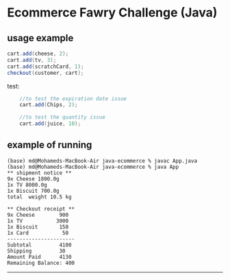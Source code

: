 # Ecommerce  Fawry Challenge (Java)

## usage example
```java
cart.add(cheese, 2);
cart.add(tv, 3);
cart.add(scratchCard, 1);
checkout(customer, cart);
```
test: 

```java
    //to test the expiration date issue
    cart.add(Chips, 2);

    //to test the quantity issue  
    cart.add(juice, 10);
```

## example of running
```
(base) md@Mohameds-MacBook-Air java-ecommerce % javac App.java
(base) md@Mohameds-MacBook-Air java-ecommerce % java App
** shipment notice **
9x Cheese 1800.0g
1x TV 8000.0g
1x Biscuit 700.0g
total  weight 10.5 kg  

** Checkout receipt **
9x Cheese        900
1x TV           3000
1x Biscuit       150
1x Card           50
----------------------
Subtotal         4100
Shipping         30
Amount Paid      4130
Remaining Balance: 400
```



---
